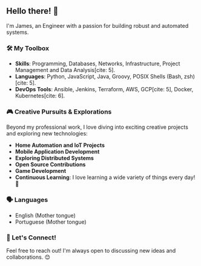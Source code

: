 ## Hello there! 👋

I'm James, an Engineer with a passion for building robust and automated systems.

### 🛠️ My Toolbox

* **Skills**: Programming, Databases, Networks, Infrastructure, Project Management and Data Analysis[cite: 5].
* **Languages**: Python, JavaScript, Java, Groovy, POSIX Shells (Bash, zsh)[cite: 5].
* **DevOps Tools**: Ansible, Jenkins, Terraform, AWS, GCP[cite: 5], Docker, Kubernetes[cite: 6].

### 🎮 Creative Pursuits & Explorations

Beyond my professional work, I love diving into exciting creative projects and exploring new technologies:

* **Home Automation and IoT Projects**
* **Mobile Application Development**
* **Exploring Distributed Systems**
* **Open Source Contributions**
* **Game Development**
* **Continuous Learning**: I love learning a wide variety of things every day! 🚀

### 🗣️ Languages

* English (Mother tongue)
* Portuguese (Mother tongue)

### 🤝 Let's Connect!

Feel free to reach out! I'm always open to discussing new ideas and collaborations. 😊
